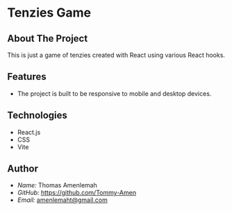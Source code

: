 # Tenzies Game

## About The Project

This is just a game of tenzies created with React using various React hooks.

## Features

- The project is built to be responsive to mobile and desktop devices.

## Technologies

- React.js
- CSS
- Vite

## Author

- _Name:_ Thomas Amenlemah
- _GitHub:_ <https://github.com/Tommy-Amen>
- _Email:_ amenlemaht@gmail.com
